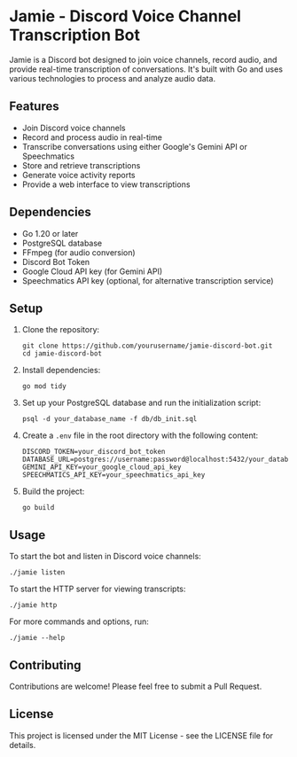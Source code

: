 # Jamie - Discord Voice Channel Transcription Bot

Jamie is a Discord bot designed to join voice channels, record audio, and provide real-time transcription of conversations. It's built with Go and uses various technologies to process and analyze audio data.

## Features

- Join Discord voice channels
- Record and process audio in real-time
- Transcribe conversations using either Google's Gemini API or Speechmatics
- Store and retrieve transcriptions
- Generate voice activity reports
- Provide a web interface to view transcriptions

## Dependencies

- Go 1.20 or later
- PostgreSQL database
- FFmpeg (for audio conversion)
- Discord Bot Token
- Google Cloud API key (for Gemini API)
- Speechmatics API key (optional, for alternative transcription service)

## Setup

1. Clone the repository:
   ```
   git clone https://github.com/yourusername/jamie-discord-bot.git
   cd jamie-discord-bot
   ```

2. Install dependencies:
   ```
   go mod tidy
   ```

3. Set up your PostgreSQL database and run the initialization script:
   ```
   psql -d your_database_name -f db/db_init.sql
   ```

4. Create a `.env` file in the root directory with the following content:
   ```
   DISCORD_TOKEN=your_discord_bot_token
   DATABASE_URL=postgres://username:password@localhost:5432/your_database_name
   GEMINI_API_KEY=your_google_cloud_api_key
   SPEECHMATICS_API_KEY=your_speechmatics_api_key
   ```

5. Build the project:
   ```
   go build
   ```

## Usage

To start the bot and listen in Discord voice channels:
```
./jamie listen
```

To start the HTTP server for viewing transcripts:
```
./jamie http
```

For more commands and options, run:
```
./jamie --help
```

## Contributing

Contributions are welcome! Please feel free to submit a Pull Request.

## License

This project is licensed under the MIT License - see the LICENSE file for details.

